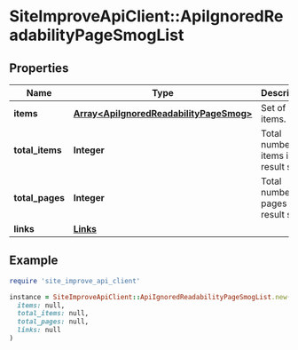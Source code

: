 # SiteImproveApiClient::ApiIgnoredReadabilityPageSmogList

## Properties

| Name | Type | Description | Notes |
| ---- | ---- | ----------- | ----- |
| **items** | [**Array&lt;ApiIgnoredReadabilityPageSmog&gt;**](ApiIgnoredReadabilityPageSmog.md) | Set of items. |  |
| **total_items** | **Integer** | Total number of items in result set. |  |
| **total_pages** | **Integer** | Total number of pages in result set. |  |
| **links** | [**Links**](Links.md) |  | [optional] |

## Example

```ruby
require 'site_improve_api_client'

instance = SiteImproveApiClient::ApiIgnoredReadabilityPageSmogList.new(
  items: null,
  total_items: null,
  total_pages: null,
  links: null
)
```

